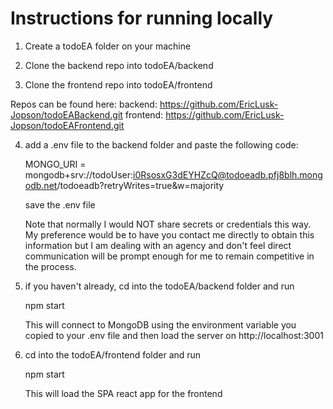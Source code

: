 # Instructions for running locally

1. Create a todoEA folder on your machine

2. Clone the backend repo into todoEA/backend

3. Clone the frontend repo into todoEA/frontend

Repos can be found here:
backend: https://github.com/EricLusk-Jopson/todoEABackend.git
frontend: https://github.com/EricLusk-Jopson/todoEAFrontend.git

4. add a .env file to the backend folder and paste the following code:

   MONGO_URI = mongodb+srv://todoUser:i0RsosxG3dEYHZcQ@todoeadb.pfj8blh.mongodb.net/todoeadb?retryWrites=true&w=majority

   save the .env file

   Note that normally I would NOT share secrets or credentials this way. My preference would be to have you contact me directly to obtain this information but I am dealing with an agency and don't feel direct communication will be prompt enough for me to remain competitive in the process.

5. if you haven't already, cd into the todoEA/backend folder and run

   npm start

   This will connect to MongoDB using the environment variable you copied to your .env file and then load the server on http://localhost:3001

6. cd into the todoEA/frontend folder and run

   npm start

   This will load the SPA react app for the frontend
